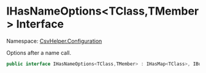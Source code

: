 # IHasNameOptions&lt;TClass,TMember&gt; Interface

Namespace: [CsvHelper.Configuration](/api/CsvHelper.Configuration)

Options after a name call.

```cs
public interface IHasNameOptions<TClass,TMember> : IHasMap<TClass>, IBuildableClass<TClass>, IHasTypeConverter<TClass,TMember>, IHasNameIndex<TClass,TMember>, IHasDefault<TClass,TMember>, IHasValidate<TClass,TMember>
```
